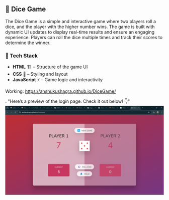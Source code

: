 ## 🎲 Dice Game  

The Dice Game is a simple and interactive game where two players roll a dice, and the player with the higher number wins. The game is built with dynamic UI updates to display real-time results and ensure an engaging experience. Players can roll the dice multiple times and track their scores to determine the winner.

### 🚀 Tech Stack  
- **HTML** 🏗️ – Structure of the game UI  
- **CSS** 🎨 – Styling and layout  
- **JavaScript** ⚡ – Game logic and interactivity  

Working:
https://anshukushagra.github.io/DiceGame/

. "Here’s a preview of the login page. Check it out below! 👇"
![Screenshot](https://github.com/AnshuKushagra/DiceGame/blob/main/Screenshot%20(386).png?raw=true)
